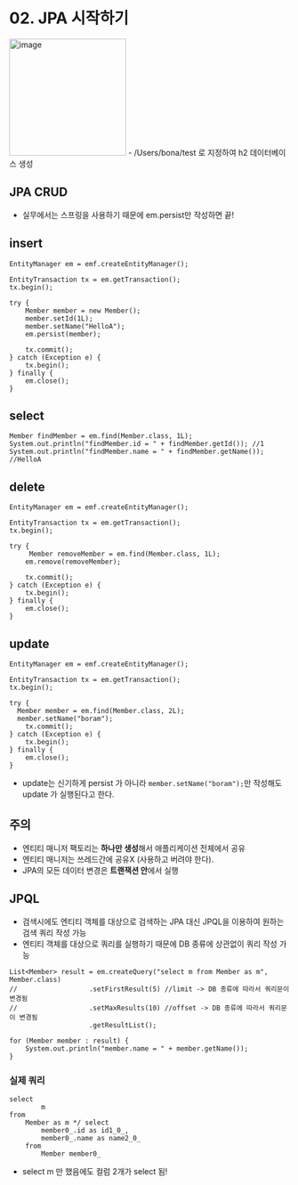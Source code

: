 # 02. JPA 시작하기 

<img width="210" alt="image" src="https://user-images.githubusercontent.com/14108487/189468086-ca083258-7b9e-4f60-80a7-f9f242667077.png">
- /Users/bona/test 로 지정하여 h2 데이터베이스 생성

## JPA CRUD
- 실무에서는 스프링을 사용하기 때문에 em.persist만 작성하면 끝! 
## insert
```
EntityManager em = emf.createEntityManager();

EntityTransaction tx = em.getTransaction();
tx.begin();

try {
    Member member = new Member();
    member.setId(1L);
    member.setName("HelloA");
    em.persist(member);

    tx.commit();
} catch (Exception e) {
    tx.begin();
} finally {
    em.close();
}
```
## select
```
Member findMember = em.find(Member.class, 1L);
System.out.println("findMember.id = " + findMember.getId()); //1
System.out.println("findMember.name = " + findMember.getName()); //HelloA
```

## delete
```
EntityManager em = emf.createEntityManager();

EntityTransaction tx = em.getTransaction();
tx.begin();

try {
     Member removeMember = em.find(Member.class, 1L);
    em.remove(removeMember);

    tx.commit();
} catch (Exception e) {
    tx.begin();
} finally {
    em.close();
}
```

## update
```
EntityManager em = emf.createEntityManager();

EntityTransaction tx = em.getTransaction();
tx.begin();

try {
  Member member = em.find(Member.class, 2L);
  member.setName("boram"); 
    tx.commit();
} catch (Exception e) {
    tx.begin();
} finally {
    em.close();
}
```
- update는 신기하게 persist 가 아니라 `member.setName("boram");`만 작성해도 update 가 실행된다고 한다. 
## 주의
- 엔티티 매니저 팩토리는 **하나만 생성**해서 애플리케이션 전체에서 공유
- 엔티티 매니저는 쓰레드간에 공유X (사용하고 버려야 한다). 
- JPA의 모든 데이터 변경은 **트랜잭션 안**에서 실행


## JPQL
- 검색시에도 엔티티 객체를 대상으로 검색하는 JPA 대신 JPQL을 이용하여 원하는 검색 쿼리 작성 가능  
- 엔티티 객체를 대상으로 쿼리를 실행하기 때문에 DB 종류에 상관없이 쿼리 작성 가능 
```
List<Member> result = em.createQuery("select m from Member as m", Member.class)
//                  .setFirstResult(5) //limit -> DB 종류에 따라서 쿼리문이 변경됨
//                  .setMaxResults(10) //offset -> DB 종류에 따라서 쿼리문이 변경됨
                    .getResultList();

for (Member member : result) {
    System.out.println("member.name = " + member.getName());
}
```
### 실제 쿼리
```
select
        m 
from
    Member as m */ select
        member0_.id as id1_0_,
        member0_.name as name2_0_ 
    from
        Member member0_
```
- select m 만 했음에도 컬럼 2개가 select 됨! 

